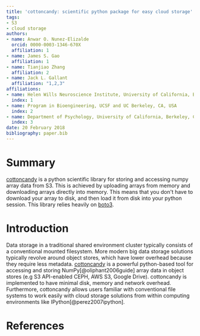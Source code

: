 ```yaml
---
title: 'cottoncandy: scientific python package for easy cloud storage'
tags:
- S3
- cloud storage
authors:
- name: Anwar O. Nunez-Elizalde
  orcid: 0000-0003-1346-670X
  affiliation: 1
- name: James S. Gao
  affiliation: 1
- name: Tianjiao Zhang
  affiliation: 2
- name: Jack L. Gallant
  affiliation: "1,2,3"
affiliations:
- name: Helen Wills Neuroscience Institute, University of California, Berkeley, CA, USA
  index: 1
- name: Program in Bioengineering, UCSF and UC Berkeley, CA, USA
  index: 2
- name: Department of Psychology, University of California, Berkeley, CA, USA
  index: 3
date: 20 February 2018
bibliography: paper.bib
---
```


# Summary

[cottoncandy](http://gallantlab.github.io/cottoncandy) is a python scientific library for storing and accessing numpy array data from S3. This is achieved by uploading arrays from memory and downloading arrays directly into memory. This means that you don't have to download your array to disk, and then load it from disk into your python session. This library relies heavily on [boto3](https://aws.amazon.com/sdk-for-python).

# Introduction

Data storage in a traditional shared environment cluster typically consists of a conventional mounted filesystem. More modern big data storage solutions typically revolve around object stores, which have lower overhead because they require less metadata. [cottoncandy](http://gallantlab.github.io/cottoncandy) is a powerful python-based tool for accessing and storing NumPy[@oliphant2006guide] array data in object stores (e.g S3 API-enabled CEPH, AWS S3, Google Drive). cottoncandy is implemented to have minimal disk, memory and network overhead. Furthermore, cottoncandy allows users familiar with conventional file systems to work easily with cloud storage solutions from within computing environments like IPython[@perez2007ipython].

# References
